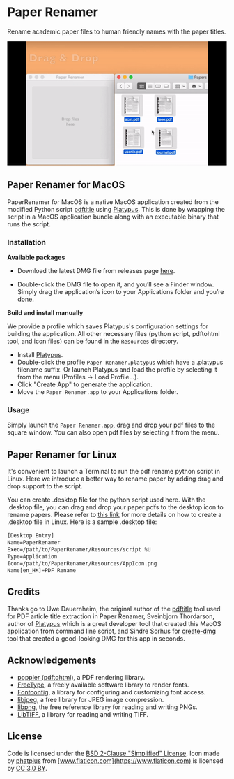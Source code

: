 # Paper Renamer

Rename academic paper files to human friendly names with the paper titles.

![PaperRenamer Demo](demo.gif)

## Paper Renamer for MacOS

PaperRenamer for MacOS is a native MacOS application created from the modified Python script [pdftitle](https://github.com/huwan/pdftitle) using [Platypus](https://sveinbjorn.org/platypus). This is done by wrapping the script in a MacOS application bundle along with an executable binary that runs the script.

### Installation

**Available packages**

- Download the latest DMG file from releases page [here](https://github.com/huwan/PaperRenamer/releases).

- Double-click the DMG file to open it, and you’ll see a Finder window. Simply drag the application’s icon to your Applications folder and you’re done.

**Build and install manually**

We provide a profile which saves Platypus's configuration settings for building the application. All other necessary files (python script, pdftohtml tool, and icon files) can be found in the `Resources` directory.

- Install [Platypus](https://sveinbjorn.org/platypus).
- Double-click the profile `Paper Renamer.platypus` which have a .platypus filename suffix. Or launch Platypus and load the profile by selecting it from the menu (Profiles → Load Profile...).
- Click "Create App" to generate the application.
- Move the `Paper Renamer.app` to your Applications folder.

### Usage
Simply launch the `Paper Renamer.app`, drag and drop your pdf files to the square window. You can also open pdf files by selecting it from the menu.


## Paper Renamer for Linux

It's convenient to launch a Terminal to run the pdf rename python script in Linux. Here we introduce a better way to rename paper by adding drag and drop support to the script.

You can create .desktop file for the python script used here. With the .desktop file, you can drag and drop your paper pdfs to the desktop icon to rename papers. Please refer to  [this link](https://www.maketecheasier.com/create-desktop-file-linux) for more details on how to create a .desktop file in Linux.
Here is a sample .desktop file:

```
[Desktop Entry]
Name=PaperRenamer
Exec=/path/to/PaperRenamer/Resources/script %U
Type=Application
Icon=/path/to/PaperRenamer/Resources/AppIcon.png
Name[en_HK]=PDF Rename
```

## Credits

Thanks go to Uwe Dauernheim, the original author of the [pdftitle](https://github.com/djui/pdftitle) tool used for PDF article title extraction in Paper Renamer, Sveinbjorn Thordarson, author of [Platypus](https://sveinbjorn.org/platypus) which is a great developer tool that created this MacOS application from command line script, and Sindre Sorhus for [create-dmg](https://github.com/sindresorhus/create-dmg) tool that created a good-looking DMG for this app in seconds.

## Acknowledgements

* [poppler (pdftohtml)](https://poppler.freedesktop.org/), a PDF rendering library.
* [FreeType](https://www.freetype.org/), a freely available software library to render fonts.
* [Fontconfig](https://www.freedesktop.org/wiki/Software/fontconfig/), a library for configuring and customizing font access.
* [libjpeg](http://www.ijg.org/), a free library for JPEG image compression.
* [libpng](http://libpng.org/), the free reference library for reading and writing PNGs.
* [LibTIFF](http://www.libtiff.org/), a library for reading and writing TIFF.

## License

Code is licensed under the [BSD 2-Clause "Simplified" License](LICENSE). Icon made by [phatplus](https://www.flaticon.com/authors/phatplus) from [www.flaticon.com](https://www.flaticon.com) is licensed by [CC 3.0 BY](https://creativecommons.org/licenses/by/3.0/).
